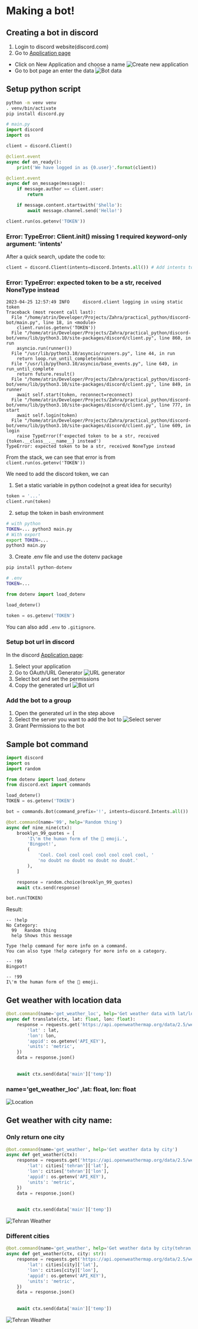 # Making a bot!
## Creating a bot in discord
1. Login to discord website(discord.com)
2. Go to [Application page](https://discord.com/developers/applications)
  * Click on New Application and choose a name
![Create new application](./screenshots/create-new-application.png)
  * Go to bot page an enter the data
![Bot data](./screenshots/bot-info.png)

## Setup python script
```bash
python -m venv venv
. venv/bin/activate
pip install discord.py
```



```python
# main.py
import discord
import os

client = discord.Client()

@client.event
async def on_ready():
    print('We have logged in as {0.user}'.format(client))

@client.event
async def on_message(message):
    if message.author == client.user:
        return

    if message.content.startswith('$hello'):
        await message.channel.send('Hello!')

client.run(os.getenv('TOKEN'))
```

### Error: TypeError: Client.__init__() missing 1 required keyword-only argument: 'intents'
After a quick search, update the code to:
```python
client = discord.Client(intents=discord.Intents.all()) # Add intents to client
```

### Error: TypeError: expected token to be a str, received NoneType instead
```
2023-04-25 12:57:49 INFO     discord.client logging in using static token
Traceback (most recent call last):
  File "/home/atrin/Developer/Projects/Zahra/practical_python/discord-bot/main.py", line 18, in <module>
    client.run(os.getenv('TOKEN'))
  File "/home/atrin/Developer/Projects/Zahra/practical_python/discord-bot/venv/lib/python3.10/site-packages/discord/client.py", line 860, in run
    asyncio.run(runner())
  File "/usr/lib/python3.10/asyncio/runners.py", line 44, in run
    return loop.run_until_complete(main)
  File "/usr/lib/python3.10/asyncio/base_events.py", line 649, in run_until_complete
    return future.result()
  File "/home/atrin/Developer/Projects/Zahra/practical_python/discord-bot/venv/lib/python3.10/site-packages/discord/client.py", line 849, in runner
    await self.start(token, reconnect=reconnect)
  File "/home/atrin/Developer/Projects/Zahra/practical_python/discord-bot/venv/lib/python3.10/site-packages/discord/client.py", line 777, in start
    await self.login(token)
  File "/home/atrin/Developer/Projects/Zahra/practical_python/discord-bot/venv/lib/python3.10/site-packages/discord/client.py", line 609, in login
    raise TypeError(f'expected token to be a str, received {token.__class__.__name__} instead')
TypeError: expected token to be a str, received NoneType instead
```
From the stack, we can see that error is from `client.run(os.getenv('TOKEN'))`

We need to add the discord token, we can
1. Set a static variable in python code(not a great idea for security)
```python
token = '...'
client.run(token)
```
2. setup the token in bash environment
```bash
# with python
TOKEN=... python3 main.py
# With export
export TOKEN=...
python3 main.py
```
3. Create .env file and use the dotenv package
```bash
pip install python-dotenv
```
```bash
# .env
TOKEN=...
```
```python
from dotenv import load_dotenv

load_dotenv()

token = os.getenv('TOKEN')
```
You can also add `.env` to `.gitignore`.

### Setup bot url in discord
In the discord [Application page](https://discord.com/developers/applications):
1. Select your application
2. Go to OAuth/URL Generator
![URL generator](./screenshots/URL-generator.png)
3. Select bot and set the permissions
4. Copy the generated url
![Bot url](./screenshots/url-for-bot.png)

### Add the bot to a group
1. Open the generated url in the step above
2. Select the server you want to add the bot to
![Select server](./screenshots/select-server.png)
3. Grant Permissions to the bot

## Sample bot command
```python
import discord
import os
import random

from dotenv import load_dotenv
from discord.ext import commands

load_dotenv()
TOKEN = os.getenv('TOKEN')

bot = commands.Bot(command_prefix='!', intents=discord.Intents.all())

@bot.command(name='99', help='Random thing')
async def nine_nine(ctx):
    brooklyn_99_quotes = [
        'I\'m the human form of the 💯 emoji.',
        'Bingpot!',
        (
            'Cool. Cool cool cool cool cool cool cool, '
            'no doubt no doubt no doubt no doubt.'
        ),
    ]

    response = random.choice(brooklyn_99_quotes)
    await ctx.send(response)

bot.run(TOKEN)
```

Result:
```
-- !help
​No Category:
  99   Random thing
  help Shows this message

Type !help command for more info on a command.
You can also type !help category for more info on a category.

-- !99
Bingpot!

-- !99
I\'m the human form of the 💯 emoji.
```

## Get weather with location data
```python
@bot.command(name='get_weather_loc', help='Get weather data with lat/lon')
async def translate(ctx, lat: float, lon: float):
    response = requests.get('https://api.openweathermap.org/data/2.5/weather', {
        'lat' : lat,
        'lon': lon,
        'appid': os.getenv('API_KEY'),
        'units': 'metric',
    })
    data = response.json()
    
    
    await ctx.send(data['main']['temp'])
```

### name='get_weather_loc' ,lat: float, lon: float

![Location](./screenshots/weather-with-loc.png)

## Get weather with city name:
### Only return one city
```python
@bot.command(name='get_weather', help='Get weather data by city')
async def get_weather(ctx):
    response = requests.get('https://api.openweathermap.org/data/2.5/weather', {
        'lat': cities['tehran']['lat'],
        'lon': cities['tehran']['lon'],
        'appid': os.getenv('API_KEY'),
        'units': 'metric',
    })
    data = response.json()
    
    
    await ctx.send(data['main']['temp'])

```
![Tehran Weather](./screenshots/tehran-weather.png)

### Different cities

```python
@bot.command(name='get_weather', help='Get weather data by city(tehran, shiraz, esfahan, ramsar)')
async def get_weather(ctx, city: str):
    response = requests.get('https://api.openweathermap.org/data/2.5/weather', {
        'lat': cities[city]['lat'],
        'lon': cities[city]['lon'],
        'appid': os.getenv('API_KEY'),
        'units': 'metric',
    })
    data = response.json()
    
    
    await ctx.send(data['main']['temp'])
```
![Tehran Weather](./screenshots/city-weather.png)

